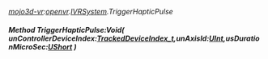 _[mojo3d-vr](../../modules/mojo3d-vr/mojo3d-vr-module.md):[openvr](openvr:).[IVRSystem](openvr:openvr-ivrsystem.md).TriggerHapticPulse_
##### Method TriggerHapticPulse:Void( unControllerDeviceIndex:[TrackedDeviceIndex_t](../../modules/mojo3d-vr/openvr-trackeddeviceindex_t.md),unAxisId:[UInt](../../modules/wonkey/wonkey-types-uint.md),usDurationMicroSec:[UShort](../../modules/wonkey/wonkey-types-ushort.md) )
